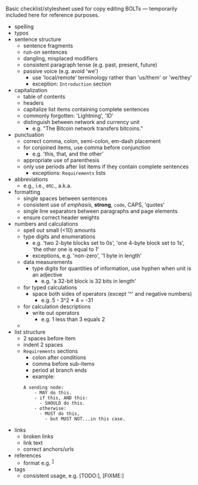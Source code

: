 Basic checklist/stylesheet used for copy editing BOLTs —
temporarily included here for reference purposes.

  - spelling
  - typos
  - sentence structure
    - sentence fragments
    - run-on sentences
    - dangling, misplaced modifiers
    - consistent paragraph tense (e.g. past, present, future)
    - passive voice (e.g. avoid 'we')
      - use 'local/remote' terminology rather than 'us/them' or 'we/they'
      - exception: `Introduction` section
  - capitalization
    - table of contents
    - headers
    - capitalize list items containing complete sentences
    - commonly forgotten: 'Lightning', 'ID'
    - distinguish between network and currency unit
      - e.g. "The Bitcoin network transfers bitcoins."
  - punctuation
    - correct comma, colon, semi-colon, em-dash placement
    - for conjoined items, use comma before conjunction
      - e.g. 'this, that, and the other'
    - appropriate use of parenthesis
    - only use periods after list items if they contain complete sentences
      - exceptions: `Requirements` lists
  - abbreviations
    - e.g., i.e., etc., a.k.a.
  - formatting
    - single spaces between sentences
    - consistent use of _emphasis_, **strong**, `code`, CAPS, 'quotes'
    - single line separators between paragraphs and page elements
    - ensure correct header weights
  - numbers and calculations
    - spell out small (<10) amounts
    - type digits and enumerations
      - e.g. 'two 2-byte blocks set to 0s', 'one 4-byte block set to 1s', 'the other one is equal to 1'
      - exceptions, e.g. 'non-zero', '1 byte in length'
    - data measurements
      - type digits for quantities of information, use hyphen when unit is an adjective
        - e.g. 'a 32-bit block is 32 bits in length'
    - for typed calculations
      - space both sides of operators (except '^' and negative numbers)
        - e.g. 5 - 3^2 * 4 = -31
    - for calculation descriptions
      - write out operators
        - e.g. 1 less than 3 equals 2
    -
  - list structure
    - 2 spaces before item
    - indent 2 spaces
    - `Requirements` sections
      - colon after conditions
      - comma before sub-items
      - period at branch ends
      - example:
      ```
      A sending node:
          - MAY do this.
          - if this, AND this:
            - SHOULD do this.
          - otherwise:
            - MUST do this,
              - but MUST NOT...in this case.
      ```
  - links
    - broken links
    - link text
    - correct anchors/urls
  - references
    - format e.g. <sup>[1](#reference-1)</sup>
  - tags
    - consistent usage, e.g. [TODO:], [FIXME:]
